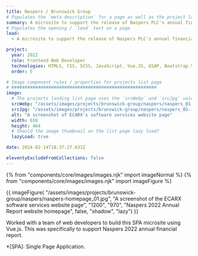 ```yaml
---
title: Naspers / Brunswick Group
# Populates the `meta description` for a page as well as the project landing page project-specific summary
summary: A microsite to support the release of Naspers PLC's annual financial information.
# Populates the opening / `lead` text on a page
lead:
  - A microsite to support the release of Naspers PLC's annual financial information.

project:
  year: 2022
  role: Frontend Web Developer
  technologies: HTML5, CSS, SCSS, JavaScript, Vue.JS, GSAP, Bootstrap 5, Webpack, Bitbucket, WordPress <em>(Headless CMS Config & Advanced Custom Fields)</em>, Photoshop, Figma, JIRA, Confluence.
  order: 5

# Image component rules / properties for projects list page
# #######################################################
image:
  # The projects landing list page uses the `srcWebp` and `srcJpg` values
  srcWebp: "/assets/images/projects/brunswick-group/naspers/naspers_01--thumbnail.webp"
  srcJpg: "/assets/images/projects/brunswick-group/naspers/naspers_01--thumbnail.jpg"
  alt: "A screenshot of ECARX's software services website page"
  width: 650
  height: 464
  # Should the image thumbnail on the list page lazy load?
  lazyLoad: true

date: 2024-02-14T18:37:27.631Z

eleventyExcludeFromCollections: false
---
```


{% from "components/core/images/images.njk" import imageNormal %}
{% from "components/core/images/images.njk" import imageFigure %}

{{ imageFigure(
  "/assets/images/projects/brunswick-group/naspers/naspers-homepage_01.jpg",
  "A screenshot of the ECARX software services website page",
  "1200",
  "970",
  "Naspers 2022 Annual Report website homepage",
  false,
  "shadow",
  "lazy")
}}

Worked with a team of web developers to build this SPA microsite using Vue.js. This was specifically to support Naspers 2022 annual financial report.

*[SPA]: Single Page Application.
